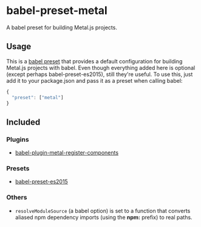 babel-preset-metal
===================================

A babel preset for building Metal.js projects.

## Usage

This is a [babel preset](http://babeljs.io/docs/plugins/) that provides a default configuration for building Metal.js projects with babel. Even though everything added here is optional (except perhaps babel-preset-es2015), still they're useful. To use this, just add it to your package.json and pass it as a preset when calling babel:

```javascript
{
  "preset": ["metal"]
}
```

## Included

### Plugins

* [babel-plugin-metal-register-components](https://github.com/mairatma/babel-plugin-metal-register-components)

### Presets

* [babel-preset-es2015](https://www.npmjs.com/package/babel-preset-es2015)

### Others

* `resolveModuleSource` (a babel option) is set to a function that converts aliased npm dependency imports (using the **npm:** prefix) to real paths.
